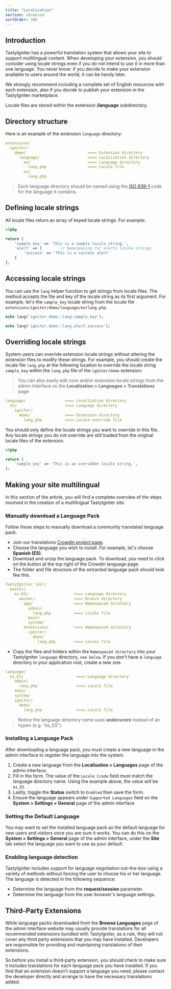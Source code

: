 ```yaml
---
title: "Localization"
section: advanced
sortOrder: 300
---
```


## Introduction

TastyIgniter has a powerful translation system that allows your site to support multilingual content. When developing your extension, you should consider using locale strings even if you do not intend to use it in more than one language. You never know: if you decide to make your extension available to users around the world, it can be handy later.

We strongly recommend including a complete set of English resources with each extension, also if you decide to publish your extension in the TastyIgniter marketplace.

Locale files are stored within the extension **/language** subdirectory.

## Directory structure

Here is an example of the extension `language` directory:

```yaml
extensions/
  igniter/
    demo/             				<=== Extension directory
      language/       				<=== Localization directory
        en/           				<=== Language directory
          lang.php    				<=== Locale file
        es/
          lang.php
```

> Each language directory should be named using the [ISO 639-1](https://en.wikipedia.org/wiki/List_of_ISO_639-1_codes) code for the language it contains.

## Defining locale strings

All locale files return an array of keyed locale strings. For example:

```php
<?php

return [
    'sample_key' => 'This is a sample locale string.',
    'alert' => [		// Namespacing for alerts locale strings 
        'success' => 'This is a success alert'
    ]
];
```

## Accessing locale strings 

You can use the `lang` helper function to get strings from locale files. The method accepts the file and key of the locale string as its first argument. For example, let's the `sample_key` locale string from the locale file `extensions/igniter/demo/language/en/lang.php`:

```php
echo lang('igniter.demo::lang.sample_key');

echo lang('igniter.demo::lang.alert.success');
```

## Overriding locale strings

System users can override extension locale strings without altering the extension files to modify these strings. For example, you should create the locale file `lang.php` at the following location to override the locale string `sample_key` within the `lang.php` file of the `igniter/demo`  extension: 

> You can also easily edit core and/or extension locale strings from the admin interface on the **Localization > Languages > Translations** page

```yaml
language/                 <=== Localization directory
  en/                     <=== Language directory
    igniter/
      demo/               <=== Extension directory
        lang.php          <=== Locale override file
```

You should only define the locale strings you want to override in this file. Any locale strings you do not override are still loaded from the original locale files of the extension.

```php
<?php

return [
    'sample_key' => 'This is an overidden locale string.',
];
```

## Making your site multilingual

In this section of the article, you will find a complete overview of the steps involved in the creation of a multilingual TastyIgniter site.

### Manually download a Language Pack

Follow these steps to manually download a community translated language pack.

- Join our translations [Crowdin project page](https://translate.tastyigniter.com).
- Choose the language you wish to install. For example, let's choose **Spanish (ES)**.
- Download and unzip the language pack. To download, you need to click on the button at the top right of the Crowdin language page.
- The folder and file structure of the extracted language pack should look like this.



```yaml
TastyIgniter (es)/
  master/
    es-ES/                    <=== Language directory
      master/                 <=== Branch directory
        app/                  <=== Namespaced directory
          admin/
            lang.php          <=== Locale file
          main/
          system/
        extensions/           <=== Namespaced directory
          igniter/
            demo/
              lang.php        <=== Locale file
```



- Copy the files and folders within the `Namespaced directory` into your TastyIgniter `language` directory, `see below`. If you don't have a `language` directory in your application root, create a new one.

  

```yaml
language/
  es_ES/                       <=== Language directory
    admin/
      lang.php                 <=== Locale file
    main/
    system/
    igniter/
      demo/
        lang.php               <=== Locale file
```

> Notice the language directory name uses **underscore** instead of an hypen (e.g. “es_ES”).

### Installing a Language Pack

After downloading a language pack, you must create a new language in the admin interface to register the language into the system.

1. Create a new language from the **Localisation > Languages** page of the admin interface.
2. Fill in the form. The value of the `Locale Ccode` field must match the language directory name. Using the example above, the value will be `es_ES`
3. Lastly, toggle the **Status** switch to `Enabled` then save the form.
4. Ensure the language appears under `Supported Languages` field on the **System > Settings > General** page of the admin interface

### Setting the Default Language

You may want to set the installed language pack as the default language for new users and visitors once you are sure it works. You can do this on the **System > Settings > General** page of the admin interface, under the **Site** tab select the language you want to use as your default.

### Enabling language detection

TastyIgniter includes support for language negotiation out-the-box using a variety of methods without forcing the user to choose his or her language. The language is detected in the following sequence:

- Determine the language from the **request/session** parameter.
- Determine the language from the user browser's language settings.

## Third-Party Extensions

While language packs downloaded from the **Browse Languages** page of the admin interface website may usually provide translations for all recommended extensions bundled with TastyIgniter, as a rule, they will not cover any third party extensions that you may have installed. Developers are responsible for providing and maintaining translations of their extensions.

So before you install a third-party extension, you should check to make sure it includes translations for each language pack you have installed. If you find that an extension doesn’t support a language you need, please contact the developer directly and arrange to have the necessary translations added.